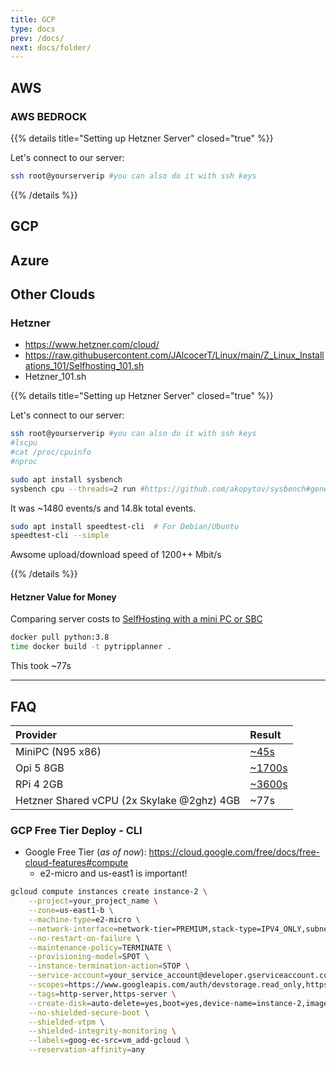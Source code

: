```yaml
---
title: GCP
type: docs
prev: /docs/
next: docs/folder/
---
```


## AWS

### AWS BEDROCK


{{% details title="Setting up Hetzner Server" closed="true" %}}

Let's connect to our server:

```sh
ssh root@yourserverip #you can also do it with ssh keys
```

{{% /details %}}



## GCP

## Azure

## Other Clouds

### Hetzner

* https://www.hetzner.com/cloud/
* https://raw.githubusercontent.com/JAlcocerT/Linux/main/Z_Linux_Installations_101/Selfhosting_101.sh
* Hetzner_101.sh

{{% details title="Setting up Hetzner Server" closed="true" %}}

Let's connect to our server:

```sh
ssh root@yourserverip #you can also do it with ssh keys
#lscpu
#cat /proc/cpuinfo
#nproc
```

```sh
sudo apt install sysbench 
sysbench cpu --threads=2 run #https://github.com/akopytov/sysbench#general-command-line-options
```

It was ~1480 events/s and 14.8k total events.

```sh
sudo apt install speedtest-cli  # For Debian/Ubuntu
speedtest-cli --simple
```

Awsome upload/download speed of 1200++ Mbit/s

{{% /details %}}

#### Hetzner Value for Money

Comparing server costs to [SelfHosting with a mini PC or SBC](https://jalcocert.github.io/RPi/posts/minipc-vs-pi/)

```sh
docker pull python:3.8
time docker build -t pytripplanner .
```

This took ~77s
<!-- 
### Digital Ocean

https://www.digitalocean.com/pricing
https://lowendbox.com/
https://www.netcup.de/
 -->

---

## FAQ

| Provider | Result |
| :-- | :-- |
| MiniPC (N95 x86) | [~45s](https://jalcocert.github.io/RPi/posts/minipc-vs-pi/) |
| Opi 5 8GB |  [~1700s](https://jalcocert.github.io/RPi/posts/pi-vs-orange/#benchmarking-the-docker-build-process) |
| RPi 4 2GB |  [~3600s](https://jalcocert.github.io/RPi/posts/pi-vs-orange/#benchmarking-the-docker-build-process) |
| Hetzner Shared vCPU (2x Skylake @2ghz) 4GB | ~77s |

### GCP Free Tier Deploy - CLI

* Google Free Tier (*as of now*): <https://cloud.google.com/free/docs/free-cloud-features#compute>
    * e2-micro and us-east1 is important!

```sh
gcloud compute instances create instance-2 \
    --project=your_project_name \
    --zone=us-east1-b \
    --machine-type=e2-micro \
    --network-interface=network-tier=PREMIUM,stack-type=IPV4_ONLY,subnet=default \
    --no-restart-on-failure \
    --maintenance-policy=TERMINATE \
    --provisioning-model=SPOT \
    --instance-termination-action=STOP \
    --service-account=your_service_account@developer.gserviceaccount.com \
    --scopes=https://www.googleapis.com/auth/devstorage.read_only,https://www.googleapis.com/auth/logging.write,https://www.googleapis.com/auth/monitoring.write,https://www.googleapis.com/auth/servicecontrol,https://www.googleapis.com/auth/service.management.readonly,https://www.googleapis.com/auth/trace.append \
    --tags=http-server,https-server \
    --create-disk=auto-delete=yes,boot=yes,device-name=instance-2,image=projects/debian-cloud/global/images/debian-11-bullseye-v20231212,mode=rw,size=10,type=projects/projectrpi-398008/zones/us-east1-b/diskTypes/pd-standard \
    --no-shielded-secure-boot \
    --shielded-vtpm \
    --shielded-integrity-monitoring \
    --labels=goog-ec-src=vm_add-gcloud \
    --reservation-affinity=any
```